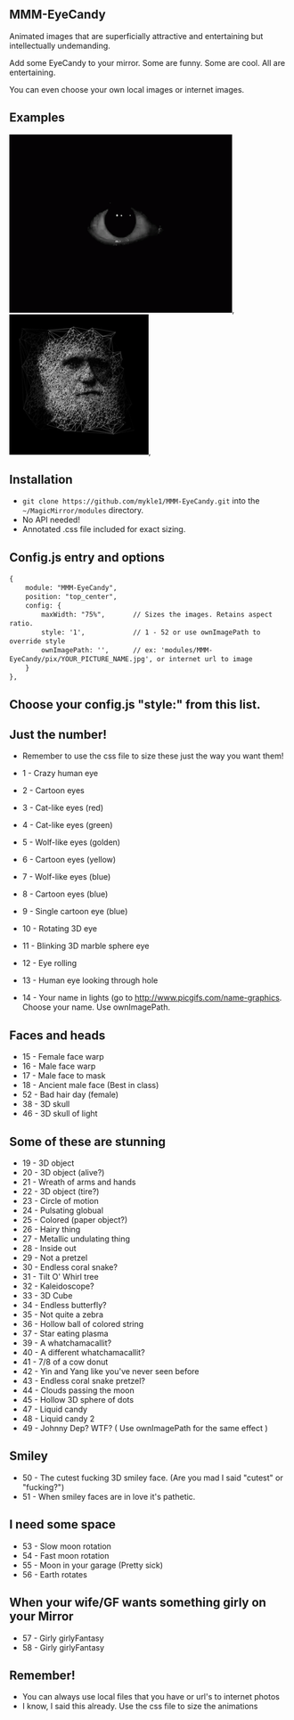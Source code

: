 ## MMM-EyeCandy

Animated images that are superficially attractive and entertaining but intellectually undemanding.

Add some EyeCandy to your mirror. Some are funny. Some are cool. All are entertaining.

You can even choose your own local images or internet images.

## Examples

![](pix/1.gif), ![](pix/2.gif),

## Installation

* `git clone https://github.com/mykle1/MMM-EyeCandy.git` into the `~/MagicMirror/modules` directory.
* No API needed!
* Annotated .css file included for exact sizing.

## Config.js entry and options

    {
        module: "MMM-EyeCandy",
		position: "top_center",
		config: {
			maxWidth: "75%",       // Sizes the images. Retains aspect ratio.
			style: '1',            // 1 - 52 or use ownImagePath to override style
			ownImagePath: '',      // ex: 'modules/MMM-EyeCandy/pix/YOUR_PICTURE_NAME.jpg', or internet url to image
		}
	},

## Choose your config.js "style:" from this list.
## Just the number!

* Remember to use the css file to size these just the way you want them!

*  1 - Crazy human eye
*  2 - Cartoon eyes
*  3 - Cat-like eyes (red)
*  4 - Cat-like eyes (green)
*  5 - Wolf-like eyes (golden)
*  6 - Cartoon eyes (yellow)
*  7 - Wolf-like eyes (blue)
*  8 - Cartoon eyes (blue)
*  9 - Single cartoon eye (blue)
* 10 - Rotating 3D eye
* 11 - Blinking 3D marble sphere eye
* 12 - Eye rolling
* 13 - Human eye looking through hole
* 14 - Your name in lights (go to http://www.picgifs.com/name-graphics. Choose your name. Use ownImagePath.

## Faces and heads

* 15 - Female face warp
* 16 - Male face warp
* 17 - Male face to mask
* 18 - Ancient male face (Best in class)
* 52 - Bad hair day (female)
* 38 - 3D skull
* 46 - 3D skull of light

## Some of these are stunning

* 19 - 3D object
* 20 - 3D object (alive?)
* 21 - Wreath of arms and hands
* 22 - 3D object (tire?)
* 23 - Circle of motion
* 24 - Pulsating globual
* 25 - Colored (paper object?)
* 26 - Hairy thing
* 27 - Metallic undulating thing
* 28 - Inside out
* 29 - Not a pretzel
* 30 - Endless coral snake?
* 31 - Tilt O' Whirl tree
* 32 - Kaleidoscope?
* 33 - 3D Cube
* 34 - Endless butterfly?
* 35 - Not quite a zebra
* 36 - Hollow ball of colored string
* 37 - Star eating plasma
* 39 - A whatchamacallit?
* 40 - A different whatchamacallit?
* 41 - 7/8 of a cow donut
* 42 - Yin and Yang like you've never seen before
* 43 - Endless coral snake pretzel?
* 44 - Clouds passing the moon
* 45 - Hollow 3D sphere of dots
* 47 - Liquid candy
* 48 - Liquid candy 2
* 49 - Johnny Dep? WTF? ( Use ownImagePath for the same effect )

## Smiley

* 50 - The cutest fucking 3D smiley face. (Are you mad I said "cutest" or "fucking?")
* 51 - When smiley faces are in love it's pathetic.

## I need some space

* 53 - Slow moon rotation
* 54 - Fast moon rotation
* 55 - Moon in your garage (Pretty sick)
* 56 - Earth rotates

## When your wife/GF wants something girly on your Mirror

* 57 - Girly girlyFantasy
* 58 - Girly girlyFantasy


## Remember!

* You can always use local files that you have or url's to internet photos
* I know, I said this already. Use the css file to size the animations
